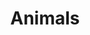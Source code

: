 ---
title: Animals
description: "I really enjoy taking pictures of animals. I think this is one of the hardest categories because you have to find your models first. But if you do it will always look cute."
weight: 1
featured_image: Wild Pig Baby.JPG
sort_by: image.Exif.Date
sort_order: desc
menu: main
resources:
  - src: Alpaca behind tree.JPG
    params:
      tags: [photo, alpaca, wildlife, nature, tree, animal, hidden, outdoor]
      alt: An alpaca peeking out from behind a tree in a natural setting.

  - src: Alpaca Portrait.JPG
    params:
      tags: [photo, alpaca, portrait, closeup, animal, face, wildlife, outdoor]
      alt: Close-up portrait of an alpaca with a natural backdrop.

  - src: BabyLizard.JPG
    params:
      tags: [photo, lizard, reptile, baby, small, wildlife, nature, animal]
      alt: A tiny baby lizard perched delicately in a natural environment.

  - src: BavarianSheep.JPG
    params:
      tags: [photo, sheep, bavarian, animal, grassland, rural, farm, nature]
      alt: A Bavarian sheep grazing in a lush green pasture.

  - src: Bee.JPG
    params:
      tags: [photo, bee, insect, wings, pollinator, nature, wildlife, macro]
      alt: A bee siting on a yellow tulip.

  - src: Bee from the front.JPG
    params:
      tags: [photo, bee, front view, insect, face, pollinator, wildlife, macro]
      alt: Frontal view of a bee showcasing its face and antennae with a clear focus.

  - src: Bee on white flowers.JPG
    params:
      tags: [photo, bee, white flowers, pollination, nature, insect, bloom, spring]
      alt: A bee collecting nectar from white flowers, with a soft-focus background.

  - src: Blackbird an the fence.JPG
    params:
      tags: [photo, blackbird, bird, fence, perched, wildlife, nature, outdoor]
      alt: A blackbird perched confidently on a fence.

  - src: Bumblebee on the flowers.JPG
    params:
      tags: [photo, bumblebee, flowers, pollination, insect, nature, garden, colorful]
      alt: A bumblebee busily pollinating vibrant flowers in a garden.

  - src: Cat.JPG
    params:
      tags: [photo, cat, feline, pet, whiskers, domestic, animal, indoor]
      alt: A domestic cat with attentive eyes and prominent whiskers.

  - src: Caterpillar.JPG
    params:
      tags: [photo, caterpillar, insect, nature, macro, wildlife, vibrant, detail]
      alt: A vibrant green caterpillar with purple and white markings crawling on a gravelly surface.

  - src: CatLookingToTheSide.JPG
    params:
      tags: [photo, cat, pet, sphynx, indoor, curious, feline, domestic]
      alt: A Sphynx cat with a wrinkled skin looking to the side, sitting indoors with a pensive expression.

  - src: Dolphins next to boat.JPG
    params:
      tags: [photo, dolphins, marine life, sunset, ocean, silhouettes, adventure, wildlife]
      alt: Silhouettes of dolphins leaping next to a boat at sunset with a warm sky in the background.

  - src: DuckInTheWater.JPG
    params:
      tags: [photo, duck, water, swimming, reflection, wildlife, serene, nature]
      alt: A white duck swimming in clear waters with the reflection of trees and a mountain backdrop.

  - src: DuckInTheWaterLookingToTheLeft.JPG
    params:
      tags: [photo, duck, water, serene, nature, wildlife, contemplative, reflection]
      alt: A white duck on the water looking to the left, with a clear reflection in the tranquil water.

  - src: Duck swimming.JPG
    params:
      tags: [photo, duck, swimming, waterfowl, pond, calm, reflection, nature]
      alt: A duck swimming in a calm pond.

  - src: Duckys.JPG
    params:
      tags: [photo, ducks, ducklings, water, family, wildlife, cute, nature]
      alt: Ducklings clustered together in the water, next to a parent duck, showcasing their early life stages.

  - src: Grasshopper.JPG
    params:
      tags: [photo, grasshopper, insect, green, macro, wildlife, plant, detail]
      alt: A close-up of a grasshopper gripping a green stem, with a soft-focus green background.

  - src: GreatSpottedWoodpecker.JPG
    params:
      tags: [photo, great spotted woodpecker, bird, tree, nature, wildlife, camouflaged, black and white]
      alt: A Great Spotted Woodpecker clinging to a tree trunk, its black and white feathers blending into the bark.

  - src: GreenDragonflyClosed.JPG
    params:
      tags: [photo, dragonfly, insect, nature, green, wings closed, wildlife, macro]
      alt: A green dragonfly with closed wings perched on a leaf, showcasing its delicate structure against a soft-focus background.

  - src: GreenDragonflyOpen.JPG
    params:
      tags: [photo, dragonfly, insect, nature, green, wings open, wildlife, vibrant]
      alt: A vibrant green dragonfly with open wings resting on green foliage, with a blurred background.

  - src: Green Lizard.JPG
    params:
      tags: [photo, lizard, reptile, green, nature, wildlife, close-up, sunning]
      alt: A green lizard basking on a rock, with its textured skin and bright eyes highlighted by the sunlight.

  - src: Lizard Fight.JPG
    params:
      tags: [photo, lizards, reptiles, fight, nature, wildlife, confrontation, behavior]
      alt: Two lizards in a dynamic confrontation on the ground, displaying natural behavior in the wild.

  - src: LizardNextToHedghog.JPG
    params:
      tags: [photo, lizard, reptile, hedgehog, figurine, nature, wildlife, humor]
      alt: A real green lizard next to a hedgehog figurine on a rock, creating a humorous contrast between real and artificial.

  - src: LizardOnTheStone.JPG
    params:
      tags: [photo, lizard, reptile, stone, nature, wildlife, basking, camouflage]
      alt: A camouflaged lizard lying on a textured stone, blending in with its surroundings in natural habitat.

  - src: Mr Gray Seagull.JPG
    params:
      tags: [photo, seagull, bird, flying, sky, wings, freedom, wildlife]
      alt: A seagull with gray and white plumage soaring in the blue sky, wings spread wide.

  - src: P1002294.JPG
    params:
      tags: [photo, bird, tree, nature, wildlife, perching, branches, blue sky]
      alt: A small bird perched on the bare branches of a tree, with a clear blue sky in the background.

  - src: P1002301.JPG
    params:
      tags: [photo, mandarin duck, bird, water, colorful, wildlife, resting, nature]
      alt: A colorful mandarin duck preening itself on the edge of the water, showcasing its distinctive plumage.

  - src: P1002394.JPG
    params:
      tags: [photo, ducks, swimming, lake, ripples, wildlife, tranquility, nature]
      alt: Three ducks creating ripples as they swim in a line across a river, with the reflection of the sky on the water.

  - src: P1002418.JPG
    params:
      tags: [photo, photography, nature, duck, waterfowl, wildlife, lake, reflection]
      alt: A wild duck floating calmly on the clear waters of a serene lake.

  - src: P1002423.JPG
    params:
      tags: [photo, photography, nature, duck, waterfowl, wildlife, male, colorful]
      alt: A vibrant male mallard duck swimming in the lake with its distinctive green head shining in the sunlight.

  - src: P1002438.JPG
    params:
      tags: [photo, photography, nature, ducks, waterfowl, wildlife, shore, pebbles]
      alt: Three ducks on the pebbled shore of a lake, two of them preening their feathers while standing and one floating near the water's edge.

  - src: P1002443.JPG
    params:
      tags: [photo, photography, nature, duck, mallard, waterfowl, wildlife, standing, shore]
      alt: A close-up of a mallard duck standing on a pebbly shore, with a detailed view of its feathers and vibrant coloration.

  - src: P1002449.JPG
    params:
      tags: [photo, photography, nature, duck, mallard, waterfowl, wildlife, standing, pebbles]
      alt: A mallard duck standing on a pebbled lake shore, looking off to the side with a backdrop of a calm water body.

  - src: P1002464.JPG
    params:
      tags: [photo, photography, birdlife, seagull, pier, marine, grey, sky, waterfront]
      alt: Seagulls perched on wooden posts at a misty waterfront, with a peaceful marine backdrop and grey skies above.

  - src: P1002468.JPG
    params:
      tags: [photo, photography, wildlife, duck, resting, camouflaged, nature]
      alt: A wild duck blending in with the gravel on the ground, perfectly camouflaged in its resting state.

  - src: P1002474.JPG
    params:
      tags: [photo, photography, wildlife, duck, behavior, diving, feeding, lake]
      alt: A humorous shot of a duck diving upside down in a lake, with its feet sticking out of the water as it searches for food.

  - src: P1002496.JPG
    params:
      tags: [photo, photography, wildlife, alpaca, farm animal, curious, nature]
      alt: Two alpacas in a pasture, with one looking directly at the camera exhibiting its fluffy coat and curious nature.

  - src: P1002497.JPG
    params:
      tags: [photo, photography, wildlife, alpaca, standing, curious, gaze, pasture]
      alt: An inquisitive alpaca standing in a sunny pasture, staring at the camera with a soft and woolly coat.

  - src: P1002569.JPG
    params:
      tags: [photo, photography, animal, swan, water, reflection, nature]
      alt: A serene swan floating on calm waters with a clear reflection.

  - src: P1002573.JPG
    params:
      tags: [photo, photography, animal, duck, shore, pebbles, walk, bird, birdphotography, animalphotography, wildlife, wildlifephotography]
      alt: A mallard duck strolling along the pebbled shore of a lake.

  - src: P1002593.JPG
    params:
      tags: [photo, photography, animal, geese, family, chicks, nature]
      alt: A family of geese with fluffy goslings walking through a grassy area near water.

  - src: P1002650.JPG
    params:
      tags: [photo, photography, animal, cow, insects, farm, countryside]
      alt: A close-up of a cow's face covered with flies in a countryside setting.

  - src: P1002651.JPG
    params:
      tags: [photo, photography, animal, cow, insects, farm, countryside]
      alt: A close-up of a cow's face covered with flies in a countryside setting.

  - src: P1002501.JPG
    params:
      tags: [photo, photography, animal, alpaca, closeup, farm, nature]
      alt: Close-up of an alpaca's face on a sunny day at the farm, with soft white fur and a serene expression.

  - src: P1002502.JPG
    params:
      tags: [photo, photography, animal, alpaca, fullbody, pasture, outdoors]
      alt: Full body shot of a white alpaca standing in a green pasture, with shadows of trees dappling the ground.

  - src: P1002576.JPG
    params:
      tags: [photo, photography, birds, geese, goslings, family, nature, wildlife, birdphotography, animal, animalphotography, babyanimal]
      alt: A family of geese with fluffy goslings walking through a grassy area near water.

  - src: P1013559.JPG
    params:
      tags: [photo, photography, gosse, river, water, animal, animalphotography]
      alt: A few goose siting on a small sandbank in a river.

  - src: P1013564.JPG
    params:
      tags: [photo, photography, gosse, river, water, animal, animalphotography]
      alt: A few goose siting on a small sandbank in a river.

  - src: P1013568.JPG
    params:
      tags: [photo, photography, gosse, river, water, animal, animalphotography]
      alt: A few goose siting on a small sandbank in a river.

  - src: P1013578.JPG
    params:
      tags: [photo, photography, gosse, river, water, animal, animalphotography]
      alt: A few goose siting on a small sandbank in a river.

  - src: Snail.JPG
    params:
      tags: [photo, photography, animal, snail, mollusk, slow, detailed]
      alt: A close-up of a snail slowly navigating a rough stone surface.

  - src: Special Chick.JPG
    params:
      tags: [photo, photography, animal, chicken, colorful, farm, detail]
      alt: A vibrant and colorful chicken captured in fine detail.

  - src: SuperCat.JPG
    params:
      tags: [photo, photography, animal, cat, sphynx, pet, majestic]
      alt: A majestic Sphynx cat with piercing blue eyes and a regal posture.

  - src: TeenageSheep.JPG
    params:
      tags: [photo, photography, sheep, animals, pasture, nature, rural, grazing]
      alt: Two sheep, one young and one mature, grazing on a green pasture.

  - src: White Seagull looking to the side.JPG
    params:
      tags: [photo, photography, seagull, bird, wildlife, animal, observing]
      alt: A white seagull with a sharp profile looking to the side against a clear sky.

  - src: Wild Pig Baby.JPG
    params:
      tags: [photo, photography, wild pig, piglet, nature, wildlife, forest floor]
      alt: A young wild pig with light brown fur foraging on the forest floor.

  - src: Wild Pig Baby searching for food.JPG
    params:
      tags: [photo, photography, piglet, foraging, nature, wildlife, feeding]
      alt: A wild piglet sniffing the ground in search of food.

  - src: Wild Pig Baby walking.JPG
    params:
      tags: [photo, photography, piglet, wildlife, nature, walking, exploration]
      alt: A small wild piglet walking carefully on a rocky forest path.

  - src: Wild Pig from the side.JPG
    params:
      tags: [photo, photography, wild pig, side view, wildlife, nature, forest]
      alt: A side view of a wild pig standing on a forest stump, surrounded by trees.

  - src: WuffWuff.JPG
    params:
      tags: [photo, photography, dog, pet, resting, animal, cozy, domestic]
      alt: A dog lying down on a striped cushion, taking a restful nap.

  - src: DuckOnTheBeach.JPG
    params:
      tags: [photo, photography, duck, lake, water, nature, naturephotography, animal]
      alt: A duck standing at the side of a lake.

  - src: P1002715.JPG
    params:
      tags: [photo, photography, woodpecker, green, outside, nature, naturephotography, tree]
      alt: A woodpecker in the tree.

  - src: P1013510.JPG
    params:
      tags: [photo, photography, sheep, nature, naturephotography, animal, animalphotography]
      alt: A sheep touching grass.

  - src: P1013594.JPG
    params:
      tags: [photo, photography, cow, alps, mountain, forest, trees]
      alt: A brown cow in the Bavarian alps.

  - src: P1013599.JPG
    params:
      tags: [photo, photography, cow, alps, mountain, forest, trees]
      alt: A brown cow in the Bavarian alps.

  - src: P1013612.JPG
    params:
      tags: [photo, photography, cow, alps, mountain, forest, trees]
      alt: A brown cow in the Bavarian alps.

  - src: P1013597.JPG
    params:
      tags: [photo, photography, cow, alps, mountain, forest, trees]
      alt: Two brown / white cows in the Bavarian alps.

  - src: P1013617.JPG
    params:
      tags: [photo, photography, alps, mountain, forest, trees, chamois]
      alt: A chamois in the Bavarian alps.

  - src: P1013732.JPG
    params:
      tags: [photo, photography, trees, bird, birdphotography, cute]
      alt: A small brown bird on a tree.

  - src: Perfectly aligned seagull.JPG
    params:
      tags: [photo, photography, seagull, bird, birdphotography, animal, animalphotography]
      alt: A perfectly aligned flying seagull.

  - src: Posing Seagull.JPG
    params:
      tags: [photo, photography, seagull, bird, birdphotography, animal, animalphotography]
      alt: A seagull siting on a little roof.

  - src: Seagull watching sunset.JPG
    params:
      tags: [photo, photography, seagull, bird, birdphotography, animal, animalphotography]
      alt: A seagull siting on a little roof.

  - src: Seagull eating trash.JPG
    params:
      tags: [photo, photography, seagull, bird, birdphotography, animal, animalphotography]
      alt: A seagull eating trash.

  - src: Seagull flying over the sea.JPG
    params:
      tags: [photo, photography, seagull, bird, birdphotography, animal, animalphotography]
      alt: A seagull flying threw the image and over the sea.

  - src: Seagull mirroring.JPG
    params:
      tags: [photo, photography, seagull, bird, birdphotography, animal, animalphotography]
      alt: A seagull flying over the sea.

  - src: SheepStaringAtTheCamera.JPG
    params:
      tags: [photo, photography, sheep, nature, animal, animalphotography]
      alt: A little sheep looking into the camera.

  - src: WhiteDucky.JPG
    params:
      tags: [photo, photography, duck, lake, mountains, trees]
      alt: A small duck siting at the side of a lake.

  - src: P1001866.jpg
    params:
      tags: [photo, photography, animal, animalphotography, goat, forest, mountains, alps]
      alt: A goat standing / posing on a bit of gras in the mountains.

  - src: P1001868.jpg
    params:
      tags: [photo, photography, animal, animalphotography, goat,  mountains, alps, closeup]      
      alt: Closeup of a goat looking to the right. The top of a small cottage is in the background.

  - src: P1001867.jpg
    params:
      tags: [photo, photography, animal, animalphotography, goat,  mountains, alps, closeup, funny]      
      alt: Closeup of a goat looking to the right. It has its mouth open in a funny way.

  - src: P1001775.jpg
    params:
      tags: [photo, photography, animal, animalphotography, cow, cute, closeup]      
      alt: Closeup of a cow looking directly into the camera. It is a  juvenile cow.

  - src: DJI_0875.jpg
    params:
      tags: [photo, photography, animal, animalphotography, cow, drone, dronephotography]      
      alt: A cow, standing on green grass, looking into the sky, directly into the camera.

  - src: P1002023.jpg
    params:
      tags: [photo, photography, animal, animalphotography, cow, closeup, cattle, horn]      
      alt: A cow looking in the near of the camera. The cow is dark brown and has horns.

  - src: P1002032.jpg
    params:
      tags: [photo, photography, animal, animalphotography, cow,  cattle, babyanimal, cute, little, calf]      
      alt: A little calf looking in the direction of the camera. It is brown, white and really cute.

  - src: P1002086.jpg
    params:
      tags: [photo, photography, animal, animalphotography, cute, little, wildlife, wildlifephotography]      
      alt: A little mouse / wild hamster is looking out of a hole in the field int the camera.

  - src: P1002051.jpg
    params:
      tags: [photo, photography, animal, animalphotography, insect, caterpillar]      
      alt: Brown caterpillar on gravel. Looks a bit fluffy but at the same time dangerous.

  - src: P1001861.jpg
    params:
      tags: [photo, photography, animal, animalphotography, insect, caterpillar]      
      alt: Black / yellow caterpillar on gravel. Looks a bit fluffy but at the same time it has dangerous looking spikes.

  - src: P1013282.jpg
    params:
      tags: [photo, photography, animal, animalphotography, wildlife, wildlifephotography, bird, birdphotography, river, water]      
      alt: A black bird siting on some stones in the middle of a river. It has its wings wide open.
---